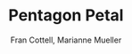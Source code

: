 ---
title: Pentagon Petal
subtitle: Fran Cottell, Marianne Mueller
description: "Booklet, Flyer, Website\nPublisher: Camberwell Press, 2016\nDesign: Oliver Boulton, Samuel Jones\nEdition of 1000, 16pp.\nOffset, stapled, 165 × 225mm\nISBN: 978-1-90897-51-7"
layout: project
---